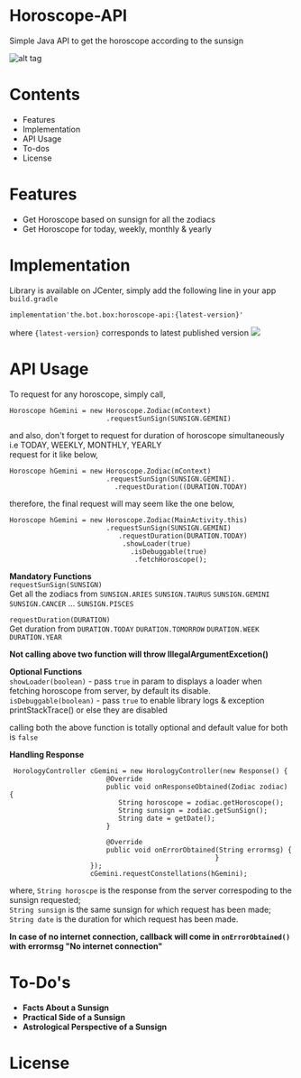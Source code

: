 # Horoscope-API
Simple Java API to get the horoscope according to the sunsign

![alt tag](https://user-images.githubusercontent.com/41512314/44621973-720cbe80-a8cd-11e8-80b3-a24b711dd1f4.png)

#  Contents 
<ul>
<li>Features </li>
<li>Implementation </li>
<li>API Usage </li>
<li>To-dos </li>
<li>License </li>
</ul>

# Features
<ul>
<li>Get Horoscope based on sunsign for all the zodiacs</li>
<li>Get Horoscope for today, weekly, monthly & yearly</li>
</ul>

# Implementation 
Library is available on JCenter, simply add the following line in your app `build.gradle` 
```
implementation'the.bot.box:horoscope-api:{latest-version}'
```  
where `{latest-version}` corresponds to latest published version <a href='https://bintray.com/boxbotbarry/maven/horoscope-api/_latestVersion'><img src='https://api.bintray.com/packages/boxbotbarry/maven/horoscope-api/images/download.svg'></a>  



# API Usage  
To request for any horoscope, simply call,
```
Horoscope hGemini = new Horoscope.Zodiac(mContext)
                        .requestSunSign(SUNSIGN.GEMINI) 

```
and also, don't forget to request for duration of horoscope simultaneously i.e TODAY, WEEKLY, MONTHLY, YEARLY  
request for it like below,  
```
Horoscope hGemini = new Horoscope.Zodiac(mContext)
                        .requestSunSign(SUNSIGN.GEMINI).
                          .requestDuration((DURATION.TODAY)

```
therefore, the final request will may seem like the one below,  
```
Horoscope hGemini = new Horoscope.Zodiac(MainActivity.this)
                        .requestSunSign(SUNSIGN.GEMINI)
                           .requestDuration(DURATION.TODAY)
                            .showLoader(true)                            
                              .isDebuggable(true)
                               .fetchHoroscope();
```  
<b> Mandatory Functions</b>  
`requestSunSign(SUNSIGN)`   
Get all the zodiacs from `SUNSIGN.ARIES` `SUNSIGN.TAURUS` `SUNSIGN.GEMINI` `SUNSIGN.CANCER` ...  `SUNSIGN.PISCES`  

`requestDuration(DURATION)`  
Get duration from `DURATION.TODAY` `DURATION.TOMORROW` `DURATION.WEEK` `DURATION.YEAR`

<b> Not calling above two function will throw IllegalArgumentExcetion() </b>

<b> Optional Functions</b>  
`showLoader(boolean)` - pass `true` in param to displays a loader when fetching horoscope from server, by default its disable.   
`isDebuggable(boolean)` - pass `true` to enable library logs & exception printStackTrace() or else they are disabled

calling both the above function is totally optional and default value for both is `false`  

<b> Handling Response </b>
```
 HorologyController cGemini = new HorologyController(new Response() {
                        @Override
                        public void onResponseObtained(Zodiac zodiac) {
                           String horoscope = zodiac.getHoroscope();
                           String sunsign = zodiac.getSunSign();
                           String date = getDate();
                        }

                        @Override
                        public void onErrorObtained(String errormsg) {
                                                   }
                    });
                    cGemini.requestConstellations(hGemini);

```  
where, `String horoscpe` is the response from the server correspoding to the sunsign requested;  
`String sunsign` is the same sunsign for which request has been made;  
`String date` is the duration for which request has been made.  

<b> In case of no internet connection, callback will come in `onErrorObtained()` with errormsg  "No internet connection"


#   To-Do's
<ul>
<li>Facts About a Sunsign  </li>
<li>Practical Side of a Sunsign  </li>
<li>Astrological Perspective of a Sunsign</li>
</ul>

#   License
